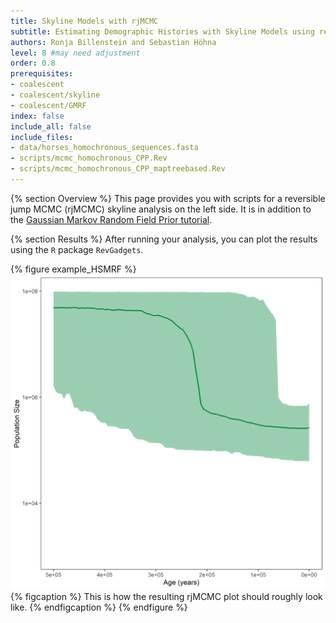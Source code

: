 ```yaml
---
title: Skyline Models with rjMCMC
subtitle: Estimating Demographic Histories with Skyline Models using reversible jump MCMC
authors: Ronja Billenstein and Sebastian Höhna
level: 8 #may need adjustment
order: 0.8
prerequisites:
- coalescent
- coalescent/skyline
- coalescent/GMRF
index: false
include_all: false
include_files:
- data/horses_homochronous_sequences.fasta
- scripts/mcmc_homochronous_CPP.Rev
- scripts/mcmc_homochronous_CPP_maptreebased.Rev
---
```


{% section Overview %}
This page provides you with scripts for a reversible jump MCMC (rjMCMC) skyline analysis on the left side.
It is in addition to the [Gaussian Markov Random Field Prior tutorial]({{base.url}}/tutorials/coalescent/GMRF).

{% section Results %}
After running your analysis, you can plot the results using the `R` package `RevGadgets`.

{% figure example_HSMRF %}
<img src="figures/horses_CPP.png" width="800">
{% figcaption %}
This is how the resulting rjMCMC plot should roughly look like.
{% endfigcaption %}
{% endfigure %}
